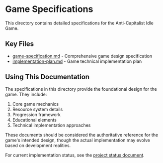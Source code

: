 # Game Specifications

This directory contains detailed specifications for the Anti-Capitalist Idle Game.

## Key Files

- [game-specification.md](game-specification.md) - Comprehensive game design specification
- [implementation-plan.md](implementation-plan.md) - Game technical implementation plan

## Using This Documentation

The specifications in this directory provide the foundational design for the game. They include:

1. Core game mechanics
2. Resource system details
3. Progression framework
4. Educational elements
5. Technical implementation approaches

These documents should be considered the authoritative reference for the game's intended design, though the actual implementation may evolve based on development realities.

For current implementation status, see the [project status document](/docs/project/status.md).